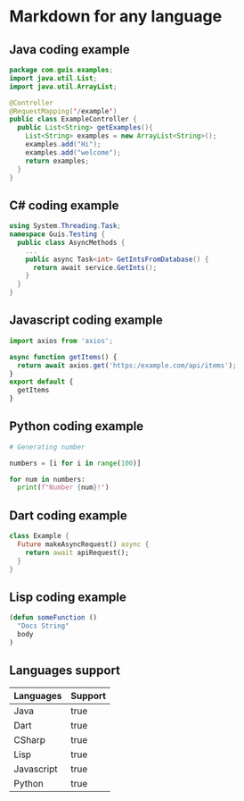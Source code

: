 # Markdown for any language

## Java coding example
``` java
package com.guis.examples;
import java.util.List;
import java.util.ArrayList;

@Controller
@RequestMapping('/example')
public class ExampleController {
  public List<String> getExamples(){
    List<String> examples = new ArrayList<String>();
    examples.add("Hi");
    examples.add("welcome");
    return examples;
  }
}

```

## C# coding example
``` csharp
using System.Threading.Task;
namespace Guis.Testing {
  public class AsyncMethods {
    ...
    public async Task<int> GetIntsFromDatabase() {
      return await service.GetInts();
    }
  }
}
```
## Javascript coding example

``` javascript
import axios from 'axios';

async function getItems() {
  return await axios.get('https:/example.com/api/items');
}
export default {
  getItems
}
```

## Python coding example

``` python
# Generating number

numbers = [i for i in range(100)]

for num in numbers:
  print(f"Number {num}!")
```

## Dart coding example

``` dart
class Example {
  Future makeAsyncRequest() async {
    return await apiRequest();
  }
}
```

## Lisp coding example

``` lisp
(defun someFunction ()
  "Docs String"
  body
)
```
## Languages support 

| Languages  | Support |
| ---------- | ------- |
| Java       | true    |
| Dart       | true    |
| CSharp     | true    |
| Lisp       | true    |
| Javascript | true    |
| Python     | true    |